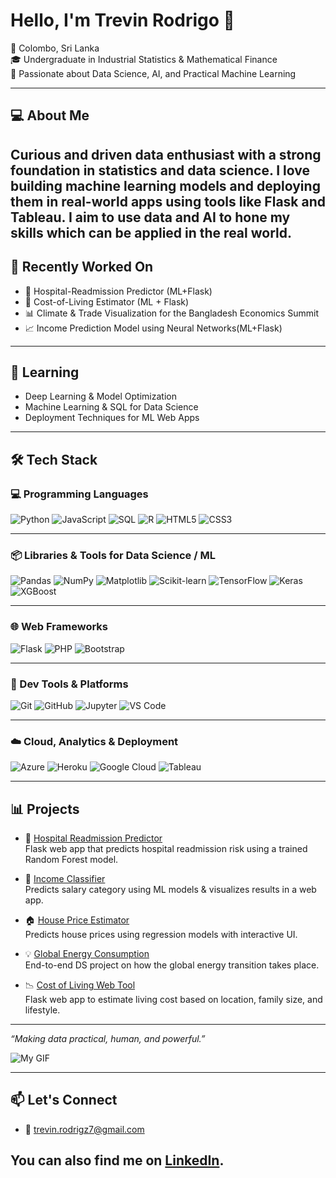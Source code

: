 # Hello, I'm Trevin Rodrigo 👋

📍 Colombo, Sri Lanka  
🎓 Undergraduate in Industrial Statistics & Mathematical Finance  
🧠 Passionate about Data Science, AI, and Practical Machine Learning  

---

## 💻 About Me

Curious and driven data enthusiast with a strong foundation in statistics and data science. I love building machine learning models and deploying them in real-world apps using tools like Flask and Tableau. I aim to use  data and AI to hone my skills which can be applied in the real world.
---

## 🚀 Recently Worked On
- 🏥 Hospital-Readmission Predictor (ML+Flask)
- 🧠 Cost-of-Living Estimator (ML + Flask)
- 📊 Climate & Trade Visualization for the Bangladesh Economics Summit
- 📈 Income Prediction Model using Neural Networks(ML+Flask)

---

## 🌱 Learning

- Deep Learning & Model Optimization  
- Machine Learning & SQL for Data Science  
- Deployment Techniques for ML Web Apps  

---

## 🛠️ Tech Stack

### 💻 Programming Languages
![Python](https://img.shields.io/badge/Python-3776AB?style=for-the-badge&logo=python&logoColor=white)
![JavaScript](https://img.shields.io/badge/JavaScript-F7DF1E?style=for-the-badge&logo=javascript&logoColor=black)
![SQL](https://img.shields.io/badge/SQL-003B57?style=for-the-badge&logo=mysql&logoColor=white)
![R](https://img.shields.io/badge/R-276DC3?style=for-the-badge&logo=r&logoColor=white)
![HTML5](https://img.shields.io/badge/HTML5-E34F26?style=for-the-badge&logo=html5&logoColor=white)
![CSS3](https://img.shields.io/badge/CSS3-1572B6?style=for-the-badge&logo=css3&logoColor=white)

---

### 📦 Libraries & Tools for Data Science / ML
![Pandas](https://img.shields.io/badge/Pandas-150458?style=for-the-badge&logo=pandas&logoColor=white)
![NumPy](https://img.shields.io/badge/NumPy-013243?style=for-the-badge&logo=numpy&logoColor=white)
![Matplotlib](https://img.shields.io/badge/Matplotlib-11557C?style=for-the-badge&logo=matplotlib&logoColor=white)
![Scikit-learn](https://img.shields.io/badge/Scikit--learn-F7931E?style=for-the-badge&logo=scikit-learn&logoColor=white)
![TensorFlow](https://img.shields.io/badge/TensorFlow-FF6F00?style=for-the-badge&logo=tensorflow&logoColor=white)
![Keras](https://img.shields.io/badge/Keras-D00000?style=for-the-badge&logo=keras&logoColor=white)
![XGBoost](https://img.shields.io/badge/XGBoost-AA0000?style=for-the-badge&logo=apache&logoColor=white)

---

### 🌐 Web Frameworks
![Flask](https://img.shields.io/badge/Flask-000000?style=for-the-badge&logo=flask&logoColor=white)
![PHP](https://img.shields.io/badge/PHP-777BB4?style=for-the-badge&logo=php&logoColor=white)
![Bootstrap](https://img.shields.io/badge/Bootstrap-7952B3?style=for-the-badge&logo=bootstrap&logoColor=white)

---

### 🔧 Dev Tools & Platforms
![Git](https://img.shields.io/badge/Git-F05032?style=for-the-badge&logo=git&logoColor=white)
![GitHub](https://img.shields.io/badge/GitHub-181717?style=for-the-badge&logo=github&logoColor=white)
![Jupyter](https://img.shields.io/badge/Jupyter-F37626?style=for-the-badge&logo=jupyter&logoColor=white)
![VS Code](https://img.shields.io/badge/VSCode-007ACC?style=for-the-badge&logo=visual-studio-code&logoColor=white)

---

### ☁️ Cloud, Analytics & Deployment
![Azure](https://img.shields.io/badge/Azure-0078D4?style=for-the-badge&logo=microsoftazure&logoColor=white)
![Heroku](https://img.shields.io/badge/Heroku-430098?style=for-the-badge&logo=heroku&logoColor=white)
![Google Cloud](https://img.shields.io/badge/GCP-4285F4?style=for-the-badge&logo=googlecloud&logoColor=white)
![Tableau](https://img.shields.io/badge/Tableau-E97627?style=for-the-badge&logo=tableau&logoColor=white)

---

## 📊 Projects

- 🏥 [Hospital Readmission Predictor](https://github.com/Trevin07/hospital-readmission-app)  
  Flask web app that predicts hospital readmission risk using a trained Random Forest model.

- 🔢 [Income Classifier](https://github.com/Trevin07/Income-Prediction)  
  Predicts salary category using ML models & visualizes results in a web app.

- 🏠 [House Price Estimator](https://github.com/Trevin07/House-price-prediction)  
  Predicts house prices using regression models with interactive UI.

- 💡 [Global Energy Consumption](https://github.com/Trevin07/global-energy-transition)  
  End-to-end DS project on how the global energy transition takes place.

- 📉 [Cost of Living Web Tool](https://github.com/Trevin07/Cost_estimator)  
  Flask web app to estimate living cost based on location, family size, and lifestyle.

---



_“Making data practical, human, and powerful.”_



![My GIF](https://media4.giphy.com/media/v1.Y2lkPTc5MGI3NjExNWg1c3UxYjlsYnhycmQ2bDZsZ2dnNWttOXR5bDRyeXZhbTd1cnpkaiZlcD12MV9pbnRlcm5hbF9naWZfYnlfaWQmY3Q9Zw/yGE7kAUZxqJEOgcXRi/giphy.gif)

---
## 📫 Let's Connect
- 📧 trevin.rodrigz7@gmail.com 

## You can also find me on **[LinkedIn](https://www.linkedin.com/in/trevin-rodrigo/)**.
